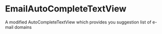 # EmailAutoCompleteTextView
A modified AutoCompleteTextView which provides you suggestion list of e-mail domains
